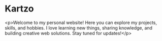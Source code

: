 # Kartzo
&lt;p>Welcome to my personal website! Here you can explore my projects, skills, and hobbies. I love learning new things, sharing knowledge, and building creative web solutions. Stay tuned for updates!&lt;/p>
